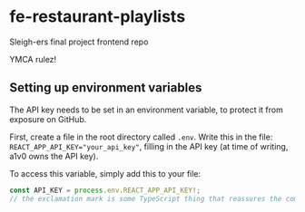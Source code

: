 # fe-restaurant-playlists

Sleigh-ers final project frontend repo

YMCA rulez!

## Setting up environment variables

The API key needs to be set in an environment variable, to protect it from exposure on GitHub.

First, create a file in the root directory called `.env`. Write this in the file: `REACT_APP_API_KEY="your_api_key"`, filling in the API key (at time of writing, a1v0 owns the API key).

To access this variable, simply add this to your file:

```js
const API_KEY = process.env.REACT_APP_API_KEY!;
// the exclamation mark is some TypeScript thing that reassures the compiler that the value of API_KEY is never going to be null (or something like that)
```
